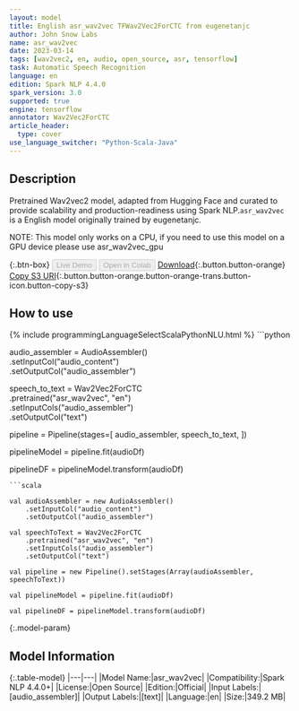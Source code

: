 ```yaml
---
layout: model
title: English asr_wav2vec TFWav2Vec2ForCTC from eugenetanjc
author: John Snow Labs
name: asr_wav2vec
date: 2023-03-14
tags: [wav2vec2, en, audio, open_source, asr, tensorflow]
task: Automatic Speech Recognition
language: en
edition: Spark NLP 4.4.0
spark_version: 3.0
supported: true
engine: tensorflow
annotator: Wav2Vec2ForCTC
article_header:
  type: cover
use_language_switcher: "Python-Scala-Java"
---
```


## Description

Pretrained Wav2vec2  model, adapted from Hugging Face and curated to provide scalability and production-readiness using Spark NLP.`asr_wav2vec` is a English model originally trained by eugenetanjc.

NOTE: This model only works on a CPU, if you need to use this model on a GPU device please use asr_wav2vec_gpu

{:.btn-box}
<button class="button button-orange" disabled>Live Demo</button>
<button class="button button-orange" disabled>Open in Colab</button>
[Download](https://s3.amazonaws.com/auxdata.johnsnowlabs.com/public/models/asr_wav2vec_en_4.4.0_3.0_1678789621508.zip){:.button.button-orange}
[Copy S3 URI](s3://auxdata.johnsnowlabs.com/public/models/asr_wav2vec_en_4.4.0_3.0_1678789621508.zip){:.button.button-orange.button-orange-trans.button-icon.button-copy-s3}

## How to use



<div class="tabs-box" markdown="1">
{% include programmingLanguageSelectScalaPythonNLU.html %}
```python

audio_assembler = AudioAssembler() \
    .setInputCol("audio_content") \
    .setOutputCol("audio_assembler")

speech_to_text = Wav2Vec2ForCTC \
    .pretrained("asr_wav2vec", "en")\
    .setInputCols("audio_assembler") \
    .setOutputCol("text")

pipeline = Pipeline(stages=[
  audio_assembler,
  speech_to_text,
])

pipelineModel = pipeline.fit(audioDf)

pipelineDF = pipelineModel.transform(audioDf)
```
```scala

val audioAssembler = new AudioAssembler()
    .setInputCol("audio_content") 
    .setOutputCol("audio_assembler")

val speechToText = Wav2Vec2ForCTC
    .pretrained("asr_wav2vec", "en")
    .setInputCols("audio_assembler") 
    .setOutputCol("text") 

val pipeline = new Pipeline().setStages(Array(audioAssembler, speechToText))

val pipelineModel = pipeline.fit(audioDf)

val pipelineDF = pipelineModel.transform(audioDf)

```
</div>

{:.model-param}
## Model Information

{:.table-model}
|---|---|
|Model Name:|asr_wav2vec|
|Compatibility:|Spark NLP 4.4.0+|
|License:|Open Source|
|Edition:|Official|
|Input Labels:|[audio_assembler]|
|Output Labels:|[text]|
|Language:|en|
|Size:|349.2 MB|